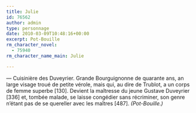 ```yaml
---
title: Julie
id: 76562
author: admin
type: personnage
date: 2010-03-09T10:48:16+00:00
excerpt: Pot-Bouille
rm_character_novel:
  - 75940
rm_character_name_main: Julie

---
```

— Cuisinière des Duveyrier. Grande Bourguignonne de quarante ans, an large visage troué de petite vérole, mais qui, au dire de Trublot, a un corps de femme superbe [130]. Devient la maîtresse du jeune Gustave Duveyrier [336] et, tombée malade, se laisse congédier sans récriminer, son genre n&rsquo;étant pas de se quereller avec les maîtres [487]. _(Pot-Bouille.)_